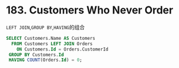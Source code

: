# 183. Customers Who Never Order
`LEFT JOIN`,`GROUP BY`,`HAVING`的组合

```sql
SELECT Customers.Name AS Customers
  FROM Customers LEFT JOIN Orders
    ON Customers.Id = Orders.CustomerId
 GROUP BY Customers.Id
 HAVING COUNT(Orders.Id) = 0;
```